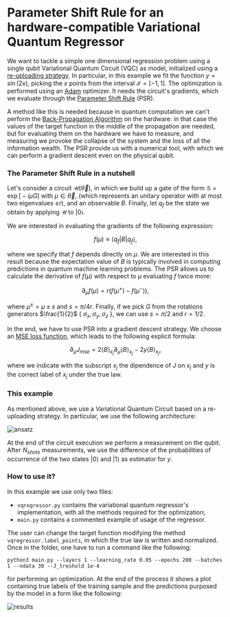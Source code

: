 # Parameter Shift Rule for an hardware-compatible Variational Quantum Regressor

We want to tackle a simple one dimensional regression problem using a single qubit Variational Quantum Circuit (VQC) as model, 
initialized using a [re-uploading strategy](https://arxiv.org/abs/1907.02085). In particular, in this example we 
fit the function $y = \sin (2x)$, picking the $x$ points from the interval $\mathcal{I}=[-1,1]$. 
The optimization is performed using an [Adam](https://arxiv.org/abs/1412.6980) optimizer.
It needs the circuit's gradients, which we evaluate through the [Parameter Shift Rule](https://arxiv.org/abs/1811.11184) (PSR). 

A method like this is 
needed because in quantum computation we can't perform the [Back-Propagation Algorithm](https://www.nature.com/articles/323533a0) on the hardware: 
in that case the values of the target function in the middle of the propagation are needed, but for evaluating them on the hardware we have to measure,
and measuring we provoke the collapse of the system and the loss of all the information wealth. The PSR provide us with a numerical tool, with which we
can perform a gradient descent even on the physical qubit.

### The Parameter Shift Rule in a nutshell

Let's consider a circuit $\mathcal{U}(\vec{\theta})$, in which we build up a gate of the form $\mathcal{G}=\exp \bigl[-i\mu G \bigr]$ with $\mu \in \vec{\theta}$,
(which represents an unitary operator with at most two eigenvalues $\pm r$), and an observable $B$.
Finally, let $q_f$ be the state we obtain by applying $\mathcal{U}$ to $| 0 \rangle$. 

We are interested in evaluating the gradients of the following expression:

$$ f(\mu) \equiv \langle q_f | B | q_f \rangle,$$

where we specify that $f$ depends directly on $\mu$. We are interested in this result because the expectation value of $B$ is typically involved 
in computing predictions in quantum machine learning problems. The PSR allows us to calculate the derivative of $f(\mu)$ with respect to $\mu$ evaluating
$f$ twice more:

$$ \partial_{\mu} f(\mu) = r \bigl( f(\mu^+) - f(\mu^-) \bigr), $$

where $\mu^{\pm}=\mu \pm s$ and $s = \pi/4 r$. Finally, if we pick $G$ from the rotations generators $\frac{1}{2}$ { $\sigma_x, \sigma_y, \sigma_z$ },
we can use $s=\pi/2$ and $r=1/2$.

In the end, we have to use PSR into a gradient descent strategy. We choose an [MSE loss function](https://en.wikipedia.org/wiki/Mean_squared_error), which leads to the following explicit formula:

$$ \partial_{\mu} J_{mse} = 2 \langle B \rangle_{x_j} \partial_{\mu} \langle B \rangle_{x_j} - 2y\langle B \rangle_{x_j},  $$

where we indicate with the subscript $x_j$ the dipendence of $J$ on $x_j$ and $y$ is the correct label of $x_j$ under the true law.

### This example

As mentioned above, we use a Variational Quantum Circuit based on a re-uploading strategy. In particular, we use the following architecture:

![ansatz](https://github.com/qiboteam/qibo/blob/vqregressor/examples/vqregressor/images/ansatz.png)

At the end of the circuit execution we perform a measurement on the qubit. After $N_{shots}$ measurements, we use the difference of the probabilities
of occurrence of the two states $|0 \rangle$ and $| 1 \rangle$ as estimator for $y$. 

### How to use it?

In this example we use only two files:

- `vqregressor.py` contains the variational quantum regressor's implementation, with all the methods required for the optimization;
- `main.py` contains a commented example of usage of the regressor. 

The user can change the target function modifying the method `vqregressor.label_points`, in which the true law is written and normalized. Once in the folder, one have to run a command like the following:

`python3 main.py --layers 1 --learning_rate 0.05 --epochs 200 --batches 1 --ndata 30 --J_treshold 1e-4`

for performing an optimization. At the end of the process it shows a plot containing true labels of the training sample and the predictions purposed
by the model in a form like the following:

![results](https://github.com/qiboteam/qibo/blob/vqregressor/examples/vqregressor/images/results.png)
